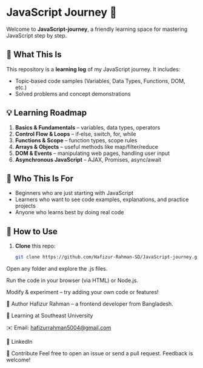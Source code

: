 # JavaScript Journey 🚀

Welcome to **JavaScript‑journey**, a friendly learning space for mastering JavaScript step by step.

## 🎯 What This Is
This repository is a **learning log** of my JavaScript journey. It includes:
- Topic‑based code samples (Variables, Data Types, Functions, DOM, etc.)
- Solved problems and concept demonstrations



## 💡 Learning Roadmap
1. **Basics & Fundamentals** – variables, data types, operators  
2. **Control Flow & Loops** – if‑else, switch, for, while  
3. **Functions & Scope** – function types, scope rules  
4. **Arrays & Objects** – useful methods like map/filter/reduce  
5. **DOM & Events** – manipulating web pages, handling user input  
6. **Asynchronous JavaScript** – AJAX, Promises, async/await  

## 🧠 Who This Is For
- Beginners who are just starting with JavaScript  
- Learners who want to see code examples, explanations, and practice projects  
- Anyone who learns best by doing real code

## 📌 How to Use
1. **Clone** this repo:
   ```bash
   git clone https://github.com/Hafizur-Rahman-SD/JavaScript-journey.git
Open any folder and explore the .js files.

Run the code in your browser (via HTML) or Node.js.

Modify & experiment – try adding your own code or features!


📝 Author
Hafizur Rahman – a frontend developer from Bangladesh.

🌱 Learning at Southeast University

✉️ Email: hafizurrahman5004@gmail.com

🔗 LinkedIn

🤝 Contribute
Feel free to open an issue or send a pull request. Feedback is welcome!
